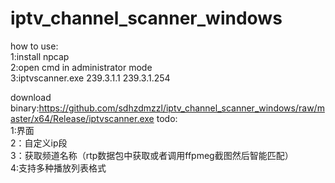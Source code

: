 # iptv_channel_scanner_windows

how to use:   
1:install npcap  
2:open cmd in administrator mode  
3:iptvscanner.exe 239.3.1.1 239.3.1.254  

download binary:https://github.com/sdhzdmzzl/iptv_channel_scanner_windows/raw/master/x64/Release/iptvscanner.exe
todo:  
    1:界面  
    2：自定义ip段  
    3：获取频道名称（rtp数据包中获取或者调用ffpmeg截图然后智能匹配）  
    4:支持多种播放列表格式  
